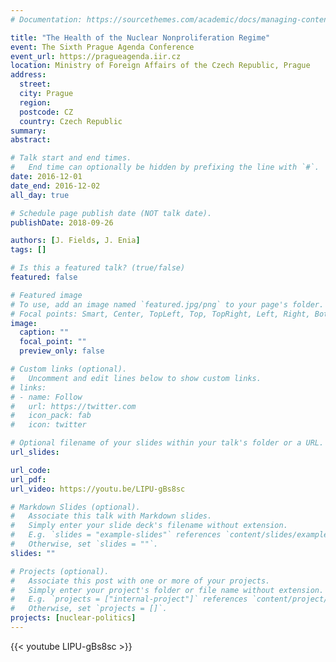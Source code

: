 ```yaml
---
# Documentation: https://sourcethemes.com/academic/docs/managing-content/

title: "The Health of the Nuclear Nonproliferation Regime"
event: The Sixth Prague Agenda Conference
event_url: https://pragueagenda.iir.cz
location: Ministry of Foreign Affairs of the Czech Republic, Prague
address:
  street:
  city: Prague
  region:
  postcode: CZ
  country: Czech Republic
summary:
abstract:

# Talk start and end times.
#   End time can optionally be hidden by prefixing the line with `#`.
date: 2016-12-01
date_end: 2016-12-02
all_day: true

# Schedule page publish date (NOT talk date).
publishDate: 2018-09-26

authors: [J. Fields, J. Enia]
tags: []

# Is this a featured talk? (true/false)
featured: false

# Featured image
# To use, add an image named `featured.jpg/png` to your page's folder. 
# Focal points: Smart, Center, TopLeft, Top, TopRight, Left, Right, BottomLeft, Bottom, BottomRight.
image:
  caption: ""
  focal_point: ""
  preview_only: false

# Custom links (optional).
#   Uncomment and edit lines below to show custom links.
# links:
# - name: Follow
#   url: https://twitter.com
#   icon_pack: fab
#   icon: twitter

# Optional filename of your slides within your talk's folder or a URL.
url_slides: 

url_code:
url_pdf:
url_video: https://youtu.be/LIPU-gBs8sc

# Markdown Slides (optional).
#   Associate this talk with Markdown slides.
#   Simply enter your slide deck's filename without extension.
#   E.g. `slides = "example-slides"` references `content/slides/example-slides.md`.
#   Otherwise, set `slides = ""`.
slides: ""

# Projects (optional).
#   Associate this post with one or more of your projects.
#   Simply enter your project's folder or file name without extension.
#   E.g. `projects = ["internal-project"]` references `content/project/deep-learning/index.md`.
#   Otherwise, set `projects = []`.
projects: [nuclear-politics]
---
```

{{< youtube LIPU-gBs8sc >}}
